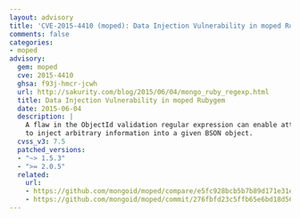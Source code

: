 ```yaml
---
layout: advisory
title: 'CVE-2015-4410 (moped): Data Injection Vulnerability in moped Rubygem'
comments: false
categories:
- moped
advisory:
  gem: moped
  cve: 2015-4410
  ghsa: f93j-hmcr-jcwh
  url: http://sakurity.com/blog/2015/06/04/mongo_ruby_regexp.html
  title: Data Injection Vulnerability in moped Rubygem
  date: 2015-06-04
  description: |
    A flaw in the ObjectId validation regular expression can enable attackers
    to inject arbitrary information into a given BSON object.
  cvss_v3: 7.5
  patched_versions:
  - "~> 1.5.3"
  - ">= 2.0.5"
  related:
    url:
    - https://github.com/mongoid/moped/compare/e5fc928bcb5b7b89d171e31e31483be4185971b9...32cba17ad7d3da326778b4d8cd4b52e75bca9d40
    - https://github.com/mongoid/moped/commit/276fbfd23c5ffb65e6bd18d564c8b6878c2498ac
---
```

